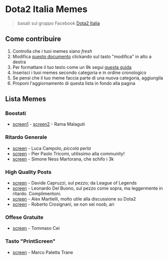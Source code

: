 # Dota2 Italia Memes
> basati sul gruppo Facebook [Dota2 Italia](https://www.facebook.com/groups/Dota2Italy/)


## Come contribuire
1. Controlla che i tuoi memes siano *fresh*
2. Modifica [questo documento](https://github.com/scaccogatto/dota2-italia-memes/blob/master/README.md) clickando sul tasto "modifica" in alto a destra
3. Per formattare il tuo testo come un 9k segui [questa guida](http://daringfireball.net/projects/markdown/basics)
4. Inserisci i tuoi memes secondo categoria e in ordine cronologico
5. Se pensi che il tuo meme faccia parte di una nuova categoria, aggiungila
6. Proponi l'aggiornamento di questa lista in fondo alla pagina

## Lista Memes

### Boostati
- [screen1](http://i.imgur.com/xuNZ47z.png) - [screen2](http://i.imgur.com/DeyrGA3.png) - Rama Malaguti

### Ritardo Generale
- [screen](http://i.imgur.com/Mkiz0LH.png) - Luca Campolo, *piccola perla*
- [screen](http://i.imgur.com/D3PNjuG.png) - Pier Paolo Tricomi, utilissimo alla community!
- [screen](http://imgur.com/a/Mb9DJ) - Simone Ness Martorana, che schifo i 3k

### High Quality Posts
- [screen](http://i.imgur.com/t6ZHN6u.png) - Davide Capruzzi, sul pezzo; da League of Legends
- [screen](http://i.imgur.com/bDSFdlk.png) - Leonardo Del Buono, sul pezzo come sopra, ma leggermente in ritardo. Complimentoni.
- [screen](http://i.imgur.com/3tEXMZP.png) - Alex Martielli, molto utile alla discussione su Dota2
- [screen](http://i.imgur.com/BKumDvJ.png) - Roberto Crosignani, se non sei noob, ari

### Offese Gratuite
- [screen](http://i.imgur.com/qmx64KO.png) - Tommaso Cei

### Tasto "PrintScreen"
- [screen](http://i.imgur.com/WCdvLhJ.png) - Marco Paletta Trane
